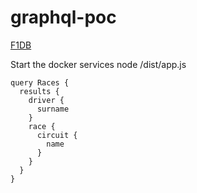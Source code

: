 # graphql-poc
[F1DB](http://ergast.com/mrd/db/)

Start the docker services
node /dist/app.js

```
query Races {
  results {
    driver {
      surname
    }
    race {
      circuit {
        name
      }
    }
  }
}
```